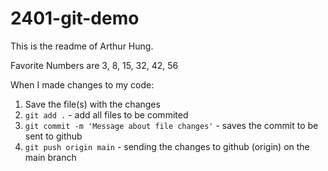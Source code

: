 # 2401-git-demo

This is the readme of Arthur Hung.

Favorite Numbers are 3, 8, 15, 32, 42, 56

When I made changes to my code:

1. Save the file(s) with the changes
2. `git add .` - add all files to be commited
3. `git commit -m 'Message about file changes'` - saves the commit to be sent to github
4. `git push origin main` - sending the changes to github (origin) on the main branch
